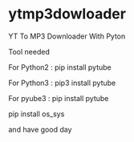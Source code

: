 # ytmp3dowloader
YT To MP3 Downloader With Pyton

Tool needed

For Python2 : pip install pytube

For Python3 : pip3 install pytube

For pyube3 : pip install pytube 

pip install os_sys

and have good day
